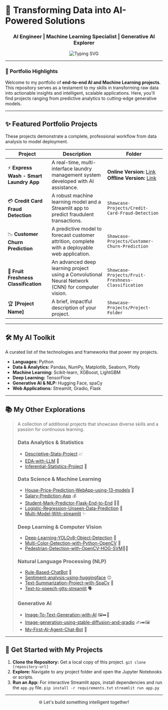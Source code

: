 # 🚀 Transforming Data into AI-Powered Solutions

<h3 align="center">AI Engineer | Machine Learning Specialist | Generative AI Explorer</h3>

<p align="center">
  <img src="https://readme-typing-svg.demolab.com?font=Fira+Code&size=20&duration=3000&pause=500&color=78C6A5&center=true&width=500&lines=From+Data+to+Decision+in+Code;Building+Intelligent+Systems+with+ML;Crafting+Solutions+with+Generative+AI;Bridging+Analysis+and+Engineering" alt="Typing SVG" />
</p>

---

### 💼 Portfolio Highlights

Welcome to my portfolio of **end-to-end AI and Machine Learning projects**. This repository serves as a testament to my skills in transforming raw data into actionable insights and intelligent, scalable applications. Here, you'll find projects ranging from predictive analytics to cutting-edge generative models.

---

## ✨ Featured Portfolio Projects

These projects demonstrate a complete, professional workflow from data analysis to model deployment.

| Project | Description | Folder |
|---------|-------------|--------|
| ⚡ **Express Wash - Smart Laundry App** | A real-time, multi-interface laundry management system developed with AI assistance. | **Online Version:** [Link](https://github.com/AkshayBhujbal1995/ExpressWash-Desktop-Version-Online-System)<br>**Offline Version:** [Link](https://github.com/AkshayBhujbal1995/ExpressWash-Desktop-Version-Offline-System) |
| 💳 **Credit Card Fraud Detection** | A robust machine learning model and a Streamlit app to predict fraudulent transactions. | `Showcase-Projects/Credit-Card-Fraud-Detection` |
| 📉 **Customer Churn Prediction** | A predictive model to forecast customer attrition, complete with a deployable web application. | `Showcase-Projects/Customer-Churn-Prediction` |
| 🍎 **Fruit Freshness Classification** | An advanced deep learning project using a Convolutional Neural Network (CNN) for computer vision. | `Showcase-Projects/Fruit-Freshness-Classification` |
| 🏆 **[Project Name]** | A brief, impactful description of your project. | `Showcase-Projects/Project-Folder` |

---

## 🛠 My AI Toolkit

A curated list of the technologies and frameworks that power my projects.

- **Languages:** Python
- **Data & Analytics:** Pandas, NumPy, Matplotlib, Seaborn, Plotly
- **Machine Learning:** Scikit-learn, XGBoost, LightGBM
- **Deep Learning:** TensorFlow
- **Generative AI & NLP:** Hugging Face, spaCy
- **Web Applications:** Streamlit, Gradio, Flask

---

## 📚 My Other Explorations

> A collection of additional projects that showcase diverse skills and a passion for continuous learning.
>
>### Data Analytics & Statistics
> * [Descriptive-Stats-Project](https://github.com/AkshayBhujbal1995/AI-Portfolio/tree/main/Learning-Projects/Data-Analytics/Descriptive-Stats-Project) 📈
> * [EDA-with-LLM](https://github.com/AkshayBhujbal1995/AI-Portfolio/tree/main/Learning-Projects/Data-Analytics/EDA-with-LLM) 🤖
> * [Inferential-Statistics-Project](https://github.com/AkshayBhujbal1995/AI-Portfolio/tree/main/Learning-Projects/Data-Analytics/Inferential-Statistics-Project) 🔬
>
>### Data Science & Machine Learning
> * [House-Price-Prediction-WebApp-using-13-models](https://github.com/AkshayBhujbal1995/AI-Portfolio/tree/main/Learning-Projects/Data-Science-ML/House-Price-Prediction-WebApp-using-13-models) 🏡
> * [Salary-Prediction-App](https://github.com/AkshayBhujbal1995/AI-Portfolio/tree/main/Learning-Projects/Data-Science-ML/Salary-Prediction-App) 💰
> * [Student-Mark-Predictor-Flask-End-to-End](https://github.com/AkshayBhujbal1995/AI-Portfolio/tree/main/Learning-Projects/Data-Science-ML/Student-Mark-Predictor-Flask-End-to-End) 🧑‍🎓
> * [Logistic-Regression-Unseen-Data-Prediction](https://github.com/AkshayBhujbal1995/AI-Portfolio/tree/main/Learning-Projects/Data-Science-ML/Logistic-Regression-Unseen-Data-Prediction) 🎯
> * [Multi-Model-With-streamlit](https://github.com/AkshayBhujbal1995/AI-Portfolio/tree/main/Learning-Projects/Data-Science-ML/Multi-Model-With-streamlit) ✨
>
>### Deep Learning & Computer Vision
> * [Deep-Learning-YOLOv8-Object-Detection](https://github.com/AkshayBhujbal1995/AI-Portfolio/tree/main/Learning-Projects/Deep-Learning/Deep-Learning-YOLOv8-Object-Detection-Image-Video-Webcam) 👀
> * [Multi-Color-Detection-with-Python-OpenCV](https://github.com/AkshayBhujbal1995/AI-Portfolio/tree/main/Learning-Projects/Deep-Learning/Multi-Color-Detection-with-Python-OpenCV) 🎨
> * [Pedestrian-Detection-with-OpenCV-HOG-SVM](https://github.com/AkshayBhujbal1995/AI-Portfolio/tree/main/Learning-Projects/Deep-Learning/Pedestrian-Detection-with-OpenCV-HOG-SVM)🚶‍♂️
>
>### Natural Language Processing (NLP)
> * [Rule-Based-ChatBot](https://github.com/AkshayBhujbal1995/AI-Portfolio/tree/main/Learning-Projects/NLP/Rule-Based-ChatBot) 💬
> * [Sentiment-analysis-using-huggingface](https://github.com/AkshayBhujbal1995/AI-Portfolio/tree/main/Learning-Projects/NLP/sentiment-analysis-using-huggingface-and-gradio) 😊
> * [Text-Summarization-Project-with-SpaCy](https://github.com/AkshayBhujbal1995/AI-Portfolio/tree/main/Learning-Projects/NLP/Text-Summarization-Project-with-SpaCy) 📝
> * [Text-to-speech-gtts-streamlit](https://github.com/AkshayBhujbal1995/AI-Portfolio/tree/main/Learning-Projects/NLP/text-to-speech-gtts-streamlit) 🗣️
>
>### Generative AI
> * [Image-To-Text-Generation-with-AI](https://github.com/AkshayBhujbal1995/AI-Portfolio/tree/main/Learning-Projects/Generative-AI/Image-To-Text-Generation-with-AI) 🖼️➡️📝
> * [Image-generation-using-stable-diffusion-and-gradio](https://github.com/AkshayBhujbal1995/AI-Portfolio/tree/main/Learning-Projects/Generative-AI/image-generation-using-stable-diffusion-and-gradio) ✍️➡️🖼️
> * [My-First-AI-Agent-Chat-Bot](https://github.com/AkshayBhujbal1995/AI-Portfolio/tree/main/Learning-Projects/Generative-AI/n8n-automation-tool-projects/My-First-AI-Agent-Chat-Bot) 🤖

---

## 🚀 Get Started with My Projects

1.  **Clone the Repository:** Get a local copy of this project.
    `git clone [repository-url]`
2.  **Explore:** Navigate to any project folder and open the Jupyter Notebooks or scripts.
3.  **Run an App:** For interactive Streamlit apps, install dependencies and run the `app.py` file.
    `pip install -r requirements.txt`
    `streamlit run app.py`

---

<p align="center">
  🌐 Let's build something intelligent together!
</p>

